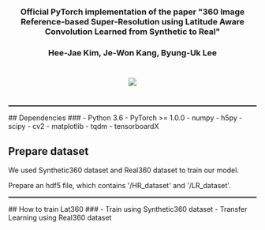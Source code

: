 ### <center>Official PyTorch implementation of the paper "360 Image Reference-based Super-Resolution using Latitude Aware Convolution Learned from Synthetic to Real" ###

### <center>Hee-Jae Kim, Je-Won Kang, Byung-Uk Lee ###

<center><img src="https://user-images.githubusercontent.com/42056469/141826157-30379a39-4bcd-4789-835c-5bfdcbc5fde4.png" vspace="25px"></center>
  
<hr style="border: solid 1px gray;">
## Dependencies ###
- Python 3.6
- PyTorch >= 1.0.0
- numpy
- h5py
- scipy
- cv2
- matplotlib
- tqdm
- tensorboardX

## Prepare dataset ###
We used Synthetic360 dataset and Real360 dataset to train our model. 

Prepare an hdf5 file, which contains '/HR_dataset' and '/LR_dataset'. 
  
<hr style="border: solid 1px gray;">
## How to train Lat360 ###
- Train using Synthetic360 dataset
- Transfer Learning using Real360 dataset
  
